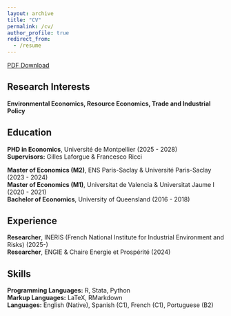```yaml
---
layout: archive
title: "CV"
permalink: /cv/
author_profile: true
redirect_from:
  - /resume
---
```



[PDF Download](https://hdydenairn.github.io/files/cv_jan2025.pdf)

## Research Interests

**Environmental Economics, Resource Economics, Trade and Industrial Policy**

## Education

**PHD in Economics**, Université de Montpellier (2025 - 2028)  
**Supervisors:** Gilles Laforgue & Francesco Ricci

**Master of Economics (M2)**, ENS Paris-Saclay & Université Paris-Saclay (2023 - 2024)<br>
**Master of Economics (M1)**, Universitat de Valencia & Universitat Jaume I (2020 - 2021)<br>
**Bachelor of Economics**, University of Queensland (2016 - 2018)  

## Experience

**Researcher**, INERIS (French National Institute for Industrial Environment and Risks) (2025-)<br>
**Researcher**, ENGIE & Chaire Energie et Prospérité (2024)  

## Skills

**Programming Languages:** R, Stata, Python<br>
**Markup Languages:** LaTeX, RMarkdown<br>
**Languages:** English (Native), Spanish (C1), French (C1), Portuguese (B2)  

